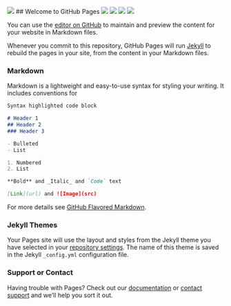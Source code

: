 <style>
  #flyingUnicornCat {
    position: absolute: 
    margin-right: 30px; 
    margin-top: 30px; 
  }
  </style>
  <img id="flyingUnicornCat" src="https://media.giphy.com/media/u47vUoXTLfLCWP7bt4/giphy.gif">
## Welcome to GitHub Pages
<img id="wizardCat" src="https://media.giphy.com/media/1AiIyXakd0nt9YVMhn/giphy.gif">
<img id="cat" src="https://media.giphy.com/media/4QFd96yuoBJLLW5bcI/giphy.gif">
<img id="lionCat" src="https://media.giphy.com/media/7XxDnudsyWihwsF9DA/giphy.gif">
<img id="narwalCat" src="https://media.giphy.com/media/apifB0Yl0cfra6mERU/giphy.gif">


You can use the [editor on GitHub](https://github.com/ashleyncoleman/ashleyncoleman.github.io/edit/master/README.md) to maintain and preview the content for your website in Markdown files.

Whenever you commit to this repository, GitHub Pages will run [Jekyll](https://jekyllrb.com/) to rebuild the pages in your site, from the content in your Markdown files.

### Markdown

Markdown is a lightweight and easy-to-use syntax for styling your writing. It includes conventions for

```markdown
Syntax highlighted code block

# Header 1
## Header 2
### Header 3

- Bulleted
- List

1. Numbered
2. List

**Bold** and _Italic_ and `Code` text

[Link](url) and ![Image](src)
```

For more details see [GitHub Flavored Markdown](https://guides.github.com/features/mastering-markdown/).

### Jekyll Themes

Your Pages site will use the layout and styles from the Jekyll theme you have selected in your [repository settings](https://github.com/ashleyncoleman/ashleyncoleman.github.io/settings). The name of this theme is saved in the Jekyll `_config.yml` configuration file.

### Support or Contact

Having trouble with Pages? Check out our [documentation](https://help.github.com/categories/github-pages-basics/) or [contact support](https://github.com/contact) and we’ll help you sort it out.
